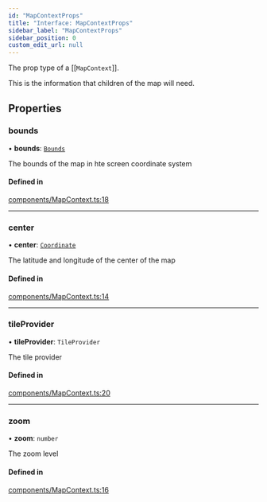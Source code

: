 ```yaml
---
id: "MapContextProps"
title: "Interface: MapContextProps"
sidebar_label: "MapContextProps"
sidebar_position: 0
custom_edit_url: null
---
```


The prop type of a [[`MapContext`]].

This is the information that children of the map will need.

## Properties

### bounds

• **bounds**: [`Bounds`](Bounds.md)

The bounds of the map in hte screen coordinate system

#### Defined in

[components/MapContext.ts:18](https://github.com/rob-blackbourn/jetblack-map/blob/53b6913/src/components/MapContext.ts#L18)

___

### center

• **center**: [`Coordinate`](Coordinate.md)

The latitude and longitude of the center of the map

#### Defined in

[components/MapContext.ts:14](https://github.com/rob-blackbourn/jetblack-map/blob/53b6913/src/components/MapContext.ts#L14)

___

### tileProvider

• **tileProvider**: `TileProvider`

The tile provider

#### Defined in

[components/MapContext.ts:20](https://github.com/rob-blackbourn/jetblack-map/blob/53b6913/src/components/MapContext.ts#L20)

___

### zoom

• **zoom**: `number`

The zoom level

#### Defined in

[components/MapContext.ts:16](https://github.com/rob-blackbourn/jetblack-map/blob/53b6913/src/components/MapContext.ts#L16)
